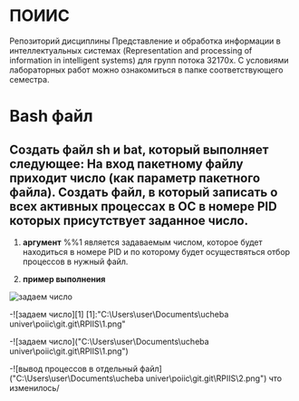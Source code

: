 
# ПОИИС
 Репозиторий дисциплины Представление и обработка информации в интеллектуальных системах 
 (Representation and processing of information in intelligent systems) для групп потока 32170х.
 С условиями лабораторных работ можно ознакомиться в папке соответствующего семестра.
# Bash файл 
## Создать файл sh и bat, который выполняет следующее: На вход пакетному файлу приходит число (как параметр пакетного файла). Создать файл, в  который записать о всех активных процессах в ОС в номере PID которых присутствует заданное число.
                                     
1) **аргумент** %%1 является задаваемым числом, которое будет находиться в номере PID и по которому будет осуществяться отбор процессов в нужный файл.

2) **пример выполнения** 


<image src="C:\Users\user\Documents\ucheba univer\poiic\git.git\RPIIS\1.png" alt="задаем число">


 -![задаем число][1]
[1]:"C:\Users\user\Documents\ucheba univer\poiic\git.git\RPIIS\1.png"




   -![задаем число]("C:\Users\user\Documents\ucheba univer\poiic\git.git\RPIIS\1.png")


   -![вывод процессов в отдельный файл]("C:\Users\user\Documents\ucheba univer\poiic\git.git\RPIIS\2.png")
что изменилось/














